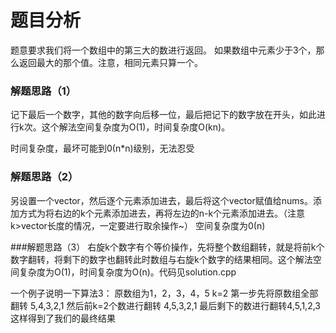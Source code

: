 # 题目分析
题意要求我们将一个数组中的第三大的数进行返回。
如果数组中元素少于3个，那么返回最大的那个值。注意，相同元素只算一个。

### 解题思路（1）
记下最后一个数字，其他的数字向后移一位，最后把记下的数字放在开头，如此进行k次。这个解法空间复杂度为O(1)，时间复杂度O(kn)。

时间复杂度，最坏可能到0(n*n)级别，无法忍受

### 解题思路（2）
另设置一个vector，然后逐个元素添加进去，最后将这个vector赋值给nums。添加方式为将右边的k个元素添加进去，再将左边的n-k个元素添加进去。（注意k>vector长度的情况，一定要进行取余操作~）
空间复杂度为0(n)


###解题思路（3）
右旋k个数字有个等价操作，先将整个数组翻转，就是将前k个数字翻转，将剩下的数字也翻转此时数组与右旋k个数字的结果相同。这个解法空间复杂度为O(1)，时间复杂度为O(n)。代码见solution.cpp

一个例子说明一下算法3：
原数组为1，2，3，4，5 k=2
第一步先将原数组全部翻转 5,4,3,2,1
然后前k=2个数进行翻转 4,5,3,2,1
最后剩下的数进行翻转4,5,1,2,3
这样得到了我们的最终结果